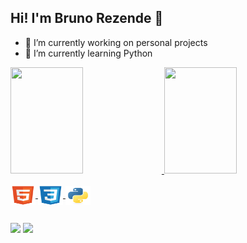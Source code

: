 ## Hi! I'm Bruno Rezende 👋

- 🔭 I’m currently working on personal projects
- 🌱 I’m currently learning Python

<div>
  <a href="https://github.com/bfrezende/">
  <img height="170em" width="48%" src="https://github-readme-stats.vercel.app/api?username=bfrezende&show_icons=true&theme=chartreuse-dark&include_all_commits=true&count_private=true"/>
  <img height="170em" width="48%" src="https://github-readme-stats.vercel.app/api/top-langs/?username=bfrezende&layout=compact&langs=compact&langs_count=10&theme=chartreuse-dark"/>
</div>


<div style="display: inline_block"><br>
  <img align="center" alt="Bruno-HTML" height="30" width="40" src="https://raw.githubusercontent.com/devicons/devicon/master/icons/html5/html5-original.svg">
  <img align="center" alt="Bruno-CSS" height="30" width="40" src="https://raw.githubusercontent.com/devicons/devicon/master/icons/css3/css3-original.svg">
  <img align="center" alt="Bruno-Python" height="30" width="40" src="https://raw.githubusercontent.com/devicons/devicon/master/icons/python/python-original.svg">
</div>


  ##

<div> 
  <a href="https://www.youtube.com/@barbeiroafricano" target="_blank"><img src="https://img.shields.io/badge/YouTube-FF0000?style=for-the-badge&logo=youtube&logoColor=white" target="_blank"></a>
  <a href = "mailto:brunofrarez@gmail.com"><img src="https://img.shields.io/badge/-Gmail-%23333?style=for-the-badge&logo=gmail&logoColor=white" target="_blank"></a> 
</div>
